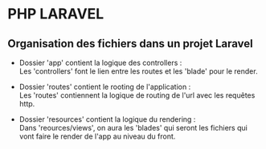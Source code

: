 # PHP LARAVEL

## Organisation des fichiers dans un projet Laravel

* Dossier 'app' contient la logique des controllers :<br>
Les 'controllers' font le lien entre les routes et les 'blade' pour le render.

* Dossier 'routes' contient le rooting de l'application :<br>
Les 'routes' contiennent la logique de routing de l'url avec les requêtes http.

* Dossier 'resources' contient la logique du rendering :<br>
Dans 'reources/views', on aura les 'blades' qui seront les fichiers qui vont faire le render de l'app au niveau du front.


